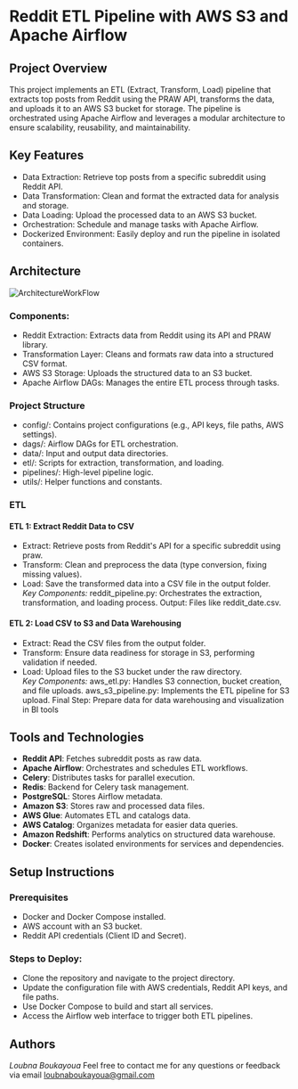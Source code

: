 # Reddit ETL Pipeline with AWS S3 and Apache Airflow

## Project Overview  
This project implements an ETL (Extract, Transform, Load) pipeline that extracts top posts from Reddit using the PRAW API, transforms the data, and uploads it to an AWS S3 bucket for storage.  The pipeline is orchestrated using Apache Airflow and leverages a modular architecture to ensure scalability, reusability, and maintainability.

## Key Features  
- Data Extraction: Retrieve top posts from a specific subreddit using Reddit API.
- Data Transformation: Clean and format the extracted data for analysis and storage.
- Data Loading: Upload the processed data to an AWS S3 bucket.
- Orchestration: Schedule and manage tasks with Apache Airflow.
- Dockerized Environment: Easily deploy and run the pipeline in isolated containers.

## Architecture 

![ArchitectureWorkFlow](https://github.com/user-attachments/assets/6b583a9c-eba6-4b3e-a201-d703683858bb)

### Components:
- Reddit Extraction: Extracts data from Reddit using its API and PRAW library.
- Transformation Layer: Cleans and formats raw data into a structured CSV format.
- AWS S3 Storage: Uploads the structured data to an S3 bucket.
- Apache Airflow DAGs: Manages the entire ETL process through tasks.

### Project Structure
- config/: Contains project configurations (e.g., API keys, file paths, AWS settings).
- dags/: Airflow DAGs for ETL orchestration.
- data/: Input and output data directories.
- etl/: Scripts for extraction, transformation, and loading.
- pipelines/: High-level pipeline logic.
- utils/: Helper functions and constants.

### ETL 

#### ETL 1: Extract Reddit Data to CSV
- Extract: Retrieve posts from Reddit's API for a specific subreddit using praw.
- Transform: Clean and preprocess the data (type conversion, fixing missing values).
- Load: Save the transformed data into a CSV file in the output folder.  
*Key Components:*
reddit_pipeline.py: Orchestrates the extraction, transformation, and loading process.
Output: Files like reddit_date.csv.

#### ETL 2: Load CSV to S3 and Data Warehousing
- Extract: Read the CSV files from the output folder.
- Transform: Ensure data readiness for storage in S3, performing validation if needed.
- Load: Upload files to the S3 bucket under the raw directory.  
*Key Components:*
aws_etl.py: Handles S3 connection, bucket creation, and file uploads.
aws_s3_pipeline.py: Implements the ETL pipeline for S3 upload.
Final Step: Prepare data for data warehousing and visualization in BI tools

## Tools and Technologies

- **Reddit API**: Fetches subreddit posts as raw data.  
- **Apache Airflow**: Orchestrates and schedules ETL workflows.  
- **Celery**: Distributes tasks for parallel execution.  
- **Redis**: Backend for Celery task management.  
- **PostgreSQL**: Stores Airflow metadata.  
- **Amazon S3**: Stores raw and processed data files.  
- **AWS Glue**: Automates ETL and catalogs data.  
- **AWS Catalog**: Organizes metadata for easier data queries.  
- **Amazon Redshift**: Performs analytics on structured data warehouse.  
- **Docker**: Creates isolated environments for services and dependencies.  

## Setup Instructions

### Prerequisites
- Docker and Docker Compose installed.
- AWS account with an S3 bucket.
- Reddit API credentials (Client ID and Secret).

### Steps to Deploy:
- Clone the repository and navigate to the project directory.
- Update the configuration file with AWS credentials, Reddit API keys, and file paths.
- Use Docker Compose to build and start all services.
- Access the Airflow web interface to trigger both ETL pipelines.

## Authors

*Loubna Boukayoua*
Feel free to contact me for any questions or feedback via email loubnaboukayoua@gmail.com
